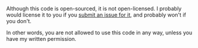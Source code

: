 Although this code is open-sourced, it is not open-licensed. I probably would license it to you
if you [submit an issue for it](https://github.com/wvbe/kreuzzeug-im-nagelhosen/issues/new),
and probably won't if you don't.

In other words, you are not allowed to use this code in any way, unless you have my written
permission.